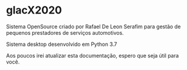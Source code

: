 # glacX2020

Sistema OpenSource criado por Rafael De Leon Serafim para gestão de pequenos prestadores de serviços automotivos.

Sistema desktop desenvolvido em Python 3.7

Aos poucos irei atualizar esta documentação, espero que seja útil para você.
